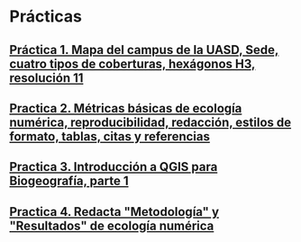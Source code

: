 # Prácticas

## [Práctica 1. Mapa del campus de la UASD, Sede, cuatro tipos de coberturas, hexágonos H3, resolución 11](practica-01.md)

## [Practica 2. Métricas básicas de ecología numérica, reproducibilidad, redacción, estilos de formato, tablas, citas y referencias](practica-02.md)

## [Practica 3. Introducción a QGIS para Biogeografía, parte 1](practica-03.md)

## [Practica 4. Redacta "Metodología" y "Resultados" de ecología numérica](practica-04.md)

<!-- ## [Practica 5. Introducción a QGIS para Biogeografía, parte 2](practica-05.md) -->

<!-- ## [Practica 6. Valor de p](practica-06.md) -->

<!-- ## [Practica 7. Agrupamiento UPGMA](practica-07.md) -->

